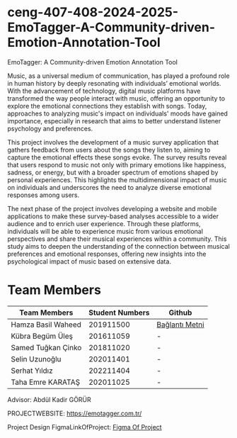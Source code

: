 # ceng-407-408-2024-2025-EmoTagger-A-Community-driven-Emotion-Annotation-Tool
EmoTagger: A Community-driven Emotion Annotation Tool


Music, as a universal medium of communication, has played a profound role in human history by deeply resonating with individuals’ emotional worlds. With the advancement of technology, digital music platforms have transformed the way people interact with music, offering an opportunity to explore the emotional connections they establish with songs. Today, approaches to analyzing music's impact on individuals' moods have gained importance, especially in research that aims to better understand listener psychology and preferences.

This project involves the development of a music survey application that gathers feedback from users about the songs they listen to, aiming to capture the emotional effects these songs evoke. The survey results reveal that users respond to music not only with primary emotions like happiness, sadness, or energy, but with a broader spectrum of emotions shaped by personal experiences. This highlights the multidimensional impact of music on individuals and underscores the need to analyze diverse emotional responses among users.

The next phase of the project involves developing a website and mobile applications to make these survey-based analyses accessible to a wider audience and to enrich user experience. Through these platforms, individuals will be able to experience music from various emotional perspectives and share their musical experiences within a community. This study aims to deepen the understanding of the connection between musical preferences and emotional responses, offering new insights into the psychological impact of music based on extensive data.

# Team Members
| Team Members    | Student Numbers   | Github |
|-----------------|-----------|-------------|
| Hamza Basil Waheed |  201911500      | [Bağlantı Metni]([https://www.ornekadres.com](https://github.com/Hamza1799))      |
| Kübra Begüm Üleş  | 201611059      | -  |
| Samed Tuğkan Çinko   | 201811020       | -     |
| Selin Uzunoğlu  | 202011401      | -  |
| Serhat Yıldız        | 202211404       | -      |
| Taha Emre KARATAŞ        | 202011025       | -     |


Advisor:
Abdül Kadir GÖRÜR

PROJECTWEBSITE:
https://emotagger.com.tr/





Project Design FigmaLinkOfProject:
[Figma Of Project](https://www.figma.com/design/5Lo0Q6GxEHEMog2CO1Iin0/ceng407project?node-id=2-1194&t=hOEuBxwTTNekag7L-1)

